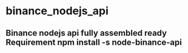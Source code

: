 # binance_nodejs_api
Binance nodejs api fully assembled ready
Requirement 
npm install -s node-binance-api
--
